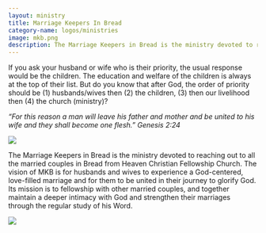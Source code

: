 ```yaml
---
layout: ministry
title: Marriage Keepers In Bread
category-name: logos/ministries
image: mkb.png
description: The Marriage Keepers in Bread is the ministry devoted to reaching out to all the married couples in Bread from Heaven Christian Fellowship Church. The vision of MKB is for husbands and wives to experience a God-centered, love-filled marriage and for them to be united in their journey to glorify God.
---
```

 
If you ask your husband or wife who is their priority, the usual response would
be the children. The education and welfare of the children is always at the
top of their list. But do you know that after God, the order of priority should
be (1) husbands/wives then (2) the children, (3) then our livelihood then (4)
the church (ministry)? 

*“For this reason a man will leave his father and mother
                       and be united to his wife and they shall become one flesh.” Genesis 2:24*

<div class="mt-5 mb-5">
<img src="https://res.cloudinary.com/bfhcf/image/upload/v1569824581/ministries/mkb_1.jpg" class="img-fluid"/>
</div>

The Marriage Keepers in Bread is the ministry devoted to reaching out to all the
married couples in Bread from Heaven Christian Fellowship Church. The vision
of MKB is for husbands and wives to experience a God-centered, love-filled
marriage and for them to be united in their journey to glorify God. Its mission is to
fellowship with other married couples, and together maintain a deeper intimacy
with God and strengthen their marriages through the regular study of his Word.

<div class="mt-5 mb-5">
<img src="https://res.cloudinary.com/bfhcf/image/upload/v1569824581/ministries/mkb_2.jpg" class="img-fluid"/>
</div>
